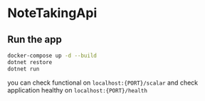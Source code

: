 # NoteTakingApi

## Run the app

```bash
docker-compose up -d --build
dotnet restore
dotnet run
```

you can check functional on ```localhost:{PORT}/scalar```
and check application healthy on ```localhost:{PORT}/health```